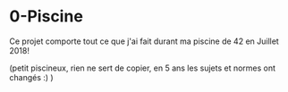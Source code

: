 # 0-Piscine

Ce projet comporte tout ce que j'ai fait durant ma piscine de 42 en Juillet 2018!

(petit piscineux, rien ne sert de copier, en 5 ans les sujets et normes ont changés :) )
